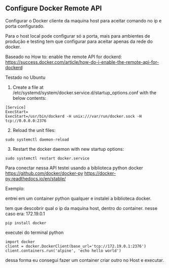 ## Configure Docker Remote API

Configurar o Docker cliente da maquina host para aceitar comando no ip e porta configurado.

Para o host local pode configurar só a porta, mais para ambientes de produção e testing tem que configurar para 
aceitar apenas da rede do docker. 

Baseado no How to: 
enable the remote API for dockerd: https://success.docker.com/article/how-do-i-enable-the-remote-api-for-dockerd

Testado no Ubuntu

1. Create a file at /etc/systemd/system/docker.service.d/startup_options.conf with the below contents:

```
[Service]
ExecStart=
ExecStart=/usr/bin/dockerd -H unix:///var/run/docker.sock -H tcp://0.0.0.0:2376
```

2. Reload the unit files:

```
sudo systemctl daemon-reload
```

3. Restart the docker daemon with new startup options:

```
sudo systemctl restart docker.service
```

Para conectar nessa API testei usando a biblioteca python docker
https://github.com/docker/docker-py
https://docker-py.readthedocs.io/en/stable/

Exemplo:

entrei em um container python qualquer e 
instalei a biblioteca docker.

tem que descobrir qual o ip da maquina host, dentro do container. 
nesse caso era: 172.19.0.1

```
pip install docker
```
executei do terminal python 
```
import docker
client = docker.DockerClient(base_url='tcp://172.19.0.1:2376')
client.containers.run('alpine', 'echo hello world')
```

dessa forma eu consegui fazer um container criar outro no Host e executar. 